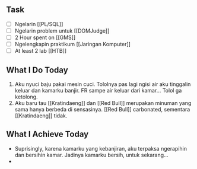 ## Task

- [ ] Ngelarin [[PL/SQL]]
- [ ] Ngelarin problem untuk [[DOMJudge]]
- [ ] 2 Hour spent on [[GMS]]
- [ ] Ngelengkapin praktikum [[Jaringan Komputer]]
- [ ] At least 2 lab [[HTB]]

## What I Do Today

1. Aku nyuci baju pakai mesin cuci. Tololnya pas lagi ngisi air aku tinggalin keluar dan kamarku banjir. FR sampe air keluar dari kamar... Tolol ga ketolong.
2. Aku baru tau [[Kratindaeng]] dan [[Red Bull]] merupakan minuman yang sama hanya berbeda di sensasinya. [[Red Bull]] carbonated, sementara [[Kratindaeng]] tidak.

## What I Achieve Today

- Suprisingly, karena kamarku yang kebanjiran, aku terpaksa ngerapihin dan bersihin kamar. Jadinya kamarku bersih, untuk sekarang...
- 

